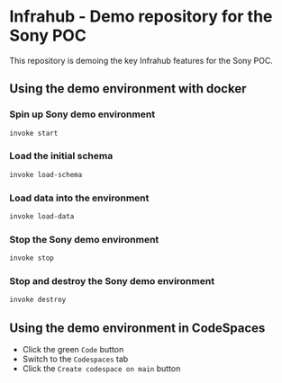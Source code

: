# Infrahub - Demo repository for the Sony POC

This repository is demoing the key Infrahub features for the Sony POC.

## Using the demo environment with docker
### Spin up Sony demo environment

```sh
invoke start
```

### Load the initial schema

```sh
invoke load-schema
```

### Load data into the environment

```sh
invoke load-data
```

### Stop the Sony demo environment

```sh
invoke stop
```

### Stop and destroy the Sony demo environment

```sh
invoke destroy
```

## Using the demo environment in CodeSpaces

- Click the green `Code` button
- Switch to the `Codespaces` tab
- Click the `Create codespace on main` button
